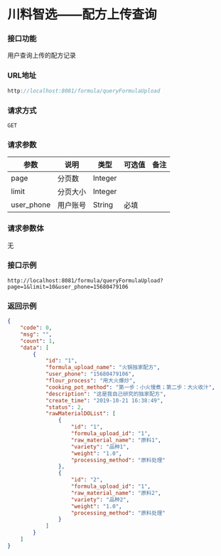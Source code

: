 # 川料智选——配方上传查询
### 接口功能

用户查询上传的配方记录

### URL地址

```javascript
http://localhost:8081/formula/queryFormulaUpload
```

### 请求方式

`GET`

### 请求参数
 
| 参数      | 说明                               | 类型      | 可选值       | 备注    |
|---------- |---------------------------------- |---------- |------------- |-------- |
|page  | 分页数 | Integer |  | |
|limit | 分页大小 | Integer |  | |
|user_phone | 用户账号 | String | 必填 | |

### 请求参数体

无

### 接口示例

`http://localhost:8081/formula/queryFormulaUpload?page=1&limit=10&user_phone=15680479106`

### 返回示例

```json
{
    "code": 0,
    "msg": "",
    "count": 1,
    "data": [
        {
            "id": "1",
            "formula_upload_name": "火锅独家配方",
            "user_phone": "15680479106",
            "flour_process": "用大火爆炒",
            "cooking_pot_method": "第一步：小火慢煮；第二步：大火收汁",
            "description": "这是我自己研究的独家配方",
            "create_time": "2019-10-21 16:38:49",
            "status": 2,
            "rawMaterialDOList": [
                {
                    "id": "1",
                    "formula_upload_id": "1",
                    "raw_material_name": "原料1",
                    "variety": "品种1",
                    "weight": "1.0",
                    "processing_method": "原料处理"
                },
                {
                    "id": "2",
                    "formula_upload_id": "1",
                    "raw_material_name": "原料2",
                    "variety": "品种2",
                    "weight": "1.0",
                    "processing_method": "原料处理"
                }
            ]
        }
    ]
}
```
